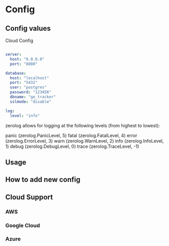 # Config

## Config values

Cloud Config

```sh

```

```yml
server:
  host: "0.0.0.0"
  port: "8080"

database:
  host: "localhost"
  port: "5432"
  user: "postgres"
  password: "123456"
  dbname: "go_tracker"
  sslmode: "disable"

log:
  level: "info"
```

zerolog allows for logging at the following levels (from highest to lowest):

panic (zerolog.PanicLevel, 5)
fatal (zerolog.FatalLevel, 4)
error (zerolog.ErrorLevel, 3)
warn (zerolog.WarnLevel, 2)
info (zerolog.InfoLevel, 1)
debug (zerolog.DebugLevel, 0)
trace (zerolog.TraceLevel, -1)

## Usage

## How to add new config

## Cloud Support

### AWS

### Google Cloud

### Azure
